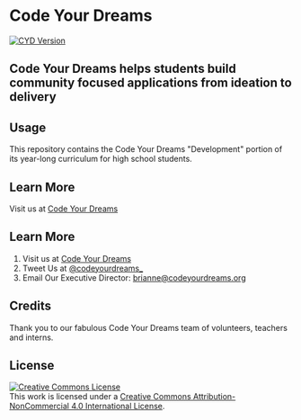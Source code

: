 # Code Your Dreams
[![CYD Version][cyd-image]][cyd-url]
## Code Your Dreams helps students build community focused applications from ideation to delivery
## Usage
This repository contains the Code Your Dreams "Development" portion of its year-long curriculum for high school students.
## Learn More
Visit us at [Code Your Dreams](http://codeyourdreams.org)
## Learn More
1. Visit us at [Code Your Dreams](http://codeyourdreams.org)
2. Tweet Us at [@codeyourdreams_](http://twitter.com/codeyourdreams_)
3. Email Our Executive Director: brianne@codeyourdreams.org
## Credits
Thank you to our fabulous Code Your Dreams team of volunteers, teachers and interns. 
## License
<a rel="license" href="http://creativecommons.org/licenses/by-nc/4.0/"><img alt="Creative Commons License" style="border-width:0" src="https://i.creativecommons.org/l/by-nc/4.0/88x31.png" /></a><br />This work is licensed under a <a rel="license" href="http://creativecommons.org/licenses/by-nc/4.0/">Creative Commons Attribution-NonCommercial 4.0 International License</a>.

<!-- Markdown link & img dfn's -->
[cyd-image]: ![cyd_logo_fuschia](https://user-images.githubusercontent.com/30474080/60455473-0f2a3900-9bfc-11e9-89f3-64320b84742a.png)
[cyd-url]: ![cyd_logo_fuschia](https://user-images.githubusercontent.com/30474080/60455473-0f2a3900-9bfc-11e9-89f3-64320b84742a.png)
